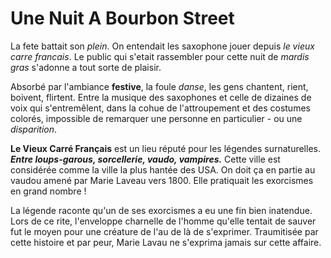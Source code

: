 # Une Nuit A Bourbon Street

La fete battait son _plein_.
On entendait les saxophone jouer depuis _le vieux carre francais_.
Le public qui s'etait rassembler pour cette nuit de _mardis gras_ s'adonne a tout sorte de plaisir.

Absorbé par l'ambiance **festive**, la foule _danse_, les gens chantent, rient, boivent, flirtent. Entre la musique des saxophones et celle de dizaines de voix qui s'entremêlent, dans la cohue de l'attroupement et des costumes colorés, impossible de remarquer une personne en particulier - ou une _disparition_.

**Le Vieux Carré Français** est un lieu réputé pour les légendes surnaturelles. **_Entre loups-garous, sorcellerie, vaudo, vampires._** Cette ville est considérée comme la ville la plus hantée des USA. On doit ça en partie au vaudou amené par Marie Laveau vers 1800. Elle pratiquait les exorcismes en grand nombre !

La légende raconte qu'un de ses exorcismes a eu une fin bien inatendue. Lors de ce rite, l'enveloppe charnelle de l'homme qu'elle tentait de sauver fut le moyen pour une créature de l'au de là de s'exprimer. Traumitisée par cette histoire et par peur, Marie Lavau ne s'exprima jamais sur cette affaire.
